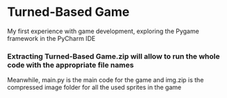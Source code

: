 # Turned-Based Game
My first experience with game development, exploring the Pygame framework in the PyCharm IDE

### Extracting Turned-Based Game.zip will allow to run the whole code with the appropriate file names
Meanwhile, main.py is the main code for the game and img.zip is the compressed image folder for all the used sprites in the game
